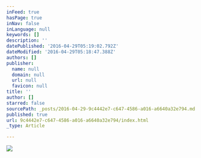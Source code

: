 ```yaml
---
inFeed: true
hasPage: true
inNav: false
inLanguage: null
keywords: []
description: ''
datePublished: '2016-04-29T05:19:02.792Z'
dateModified: '2016-04-29T05:18:47.388Z'
authors: []
publisher:
  name: null
  domain: null
  url: null
  favicon: null
title: ''
author: []
starred: false
sourcePath: _posts/2016-04-29-9c4442e7-c647-4586-a016-a6640a32e794.md
published: true
url: 9c4442e7-c647-4586-a016-a6640a32e794/index.html
_type: Article

---
```

![](https://the-grid-user-content.s3-us-west-2.amazonaws.com/64948b5d-e66f-4fc2-bbc4-c2b02861fbac.jpg)